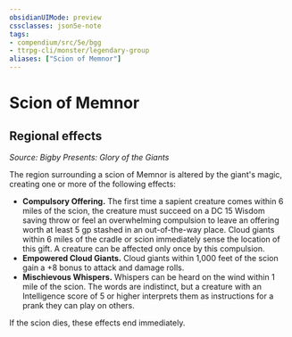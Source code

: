 ```yaml
---
obsidianUIMode: preview
cssclasses: json5e-note
tags:
- compendium/src/5e/bgg
- ttrpg-cli/monster/legendary-group
aliases: ["Scion of Memnor"]
---
```

# Scion of Memnor

## Regional effects
_Source: Bigby Presents: Glory of the Giants_

The region surrounding a scion of Memnor is altered by the giant's magic, creating one or more of the following effects:

- **Compulsory Offering.** The first time a sapient creature comes within 6 miles of the scion, the creature must succeed on a DC 15 Wisdom saving throw or feel an overwhelming compulsion to leave an offering worth at least 5 gp stashed in an out-of-the-way place. Cloud giants within 6 miles of the cradle or scion immediately sense the location of this gift. A creature can be affected only once by this compulsion.  
- **Empowered Cloud Giants.** Cloud giants within 1,000 feet of the scion gain a +8 bonus to attack and damage rolls.  
- **Mischievous Whispers.** Whispers can be heard on the wind within 1 mile of the scion. The words are indistinct, but a creature with an Intelligence score of 5 or higher interprets them as instructions for a prank they can play on others.  

If the scion dies, these effects end immediately.